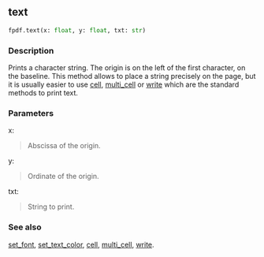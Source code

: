 ## text ##

```python
fpdf.text(x: float, y: float, txt: str)
```
### Description ###

Prints a character string. The origin is on the left of the first character, on the baseline. This method allows to place a string precisely on the page, but it is usually easier to use [cell](cell.md), [multi_cell](multi_cell.md) or [write](write.md) which are the standard methods to print text.

### Parameters ###

x:
> Abscissa of the origin.

y:
> Ordinate of the origin.

txt:
> String to print.

### See also ###

[set_font](set_font.md), [set_text_color](set_text_color.md), [cell](cell.md), [multi_cell](multi_cell.md), [write](write.md).
